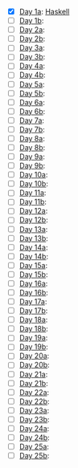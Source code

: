 - [x] [Day 1a](https://adventofcode.com/2022/day/1): [Haskell](Haskell/day-01-a)
- [ ] [Day 1b](https://adventofcode.com/2022/day/1):
- [ ] [Day 2a](https://adventofcode.com/2022/day/2):
- [ ] [Day 2b](https://adventofcode.com/2022/day/2):
- [ ] [Day 3a](https://adventofcode.com/2022/day/3):
- [ ] [Day 3b](https://adventofcode.com/2022/day/3):
- [ ] [Day 4a](https://adventofcode.com/2022/day/4):
- [ ] [Day 4b](https://adventofcode.com/2022/day/4):
- [ ] [Day 5a](https://adventofcode.com/2022/day/5):
- [ ] [Day 5b](https://adventofcode.com/2022/day/5):
- [ ] [Day 6a](https://adventofcode.com/2022/day/6):
- [ ] [Day 6b](https://adventofcode.com/2022/day/6):
- [ ] [Day 7a](https://adventofcode.com/2022/day/7):
- [ ] [Day 7b](https://adventofcode.com/2022/day/7):
- [ ] [Day 8a](https://adventofcode.com/2022/day/8):
- [ ] [Day 8b](https://adventofcode.com/2022/day/8):
- [ ] [Day 9a](https://adventofcode.com/2022/day/9):
- [ ] [Day 9b](https://adventofcode.com/2022/day/9):
- [ ] [Day 10a](https://adventofcode.com/2022/day/10):
- [ ] [Day 10b](https://adventofcode.com/2022/day/10):
- [ ] [Day 11a](https://adventofcode.com/2022/day/11):
- [ ] [Day 11b](https://adventofcode.com/2022/day/11):
- [ ] [Day 12a](https://adventofcode.com/2022/day/12):
- [ ] [Day 12b](https://adventofcode.com/2022/day/12):
- [ ] [Day 13a](https://adventofcode.com/2022/day/13):
- [ ] [Day 13b](https://adventofcode.com/2022/day/13):
- [ ] [Day 14a](https://adventofcode.com/2022/day/14):
- [ ] [Day 14b](https://adventofcode.com/2022/day/14):
- [ ] [Day 15a](https://adventofcode.com/2022/day/15):
- [ ] [Day 15b](https://adventofcode.com/2022/day/15):
- [ ] [Day 16a](https://adventofcode.com/2022/day/16):
- [ ] [Day 16b](https://adventofcode.com/2022/day/16):
- [ ] [Day 17a](https://adventofcode.com/2022/day/17):
- [ ] [Day 17b](https://adventofcode.com/2022/day/17):
- [ ] [Day 18a](https://adventofcode.com/2022/day/18):
- [ ] [Day 18b](https://adventofcode.com/2022/day/18):
- [ ] [Day 19a](https://adventofcode.com/2022/day/19):
- [ ] [Day 19b](https://adventofcode.com/2022/day/19):
- [ ] [Day 20a](https://adventofcode.com/2022/day/20):
- [ ] [Day 20b](https://adventofcode.com/2022/day/20):
- [ ] [Day 21a](https://adventofcode.com/2022/day/21):
- [ ] [Day 21b](https://adventofcode.com/2022/day/21):
- [ ] [Day 22a](https://adventofcode.com/2022/day/22):
- [ ] [Day 22b](https://adventofcode.com/2022/day/22):
- [ ] [Day 23a](https://adventofcode.com/2022/day/23):
- [ ] [Day 23b](https://adventofcode.com/2022/day/23):
- [ ] [Day 24a](https://adventofcode.com/2022/day/24):
- [ ] [Day 24b](https://adventofcode.com/2022/day/24):
- [ ] [Day 25a](https://adventofcode.com/2022/day/25):
- [ ] [Day 25b](https://adventofcode.com/2022/day/25):
